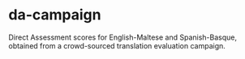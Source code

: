# da-campaign
Direct Assessment scores for English-Maltese and Spanish-Basque, obtained from a crowd-sourced translation evaluation campaign.
